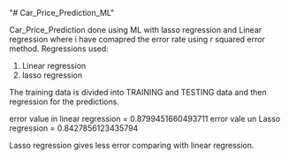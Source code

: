 "# Car_Price_Prediction_ML" 


Car_Price_Prediction done using ML with lasso regression and Linear regression where i have comapred the error rate using r squared error method.
Regressions used:
1) Linear regression
2) lasso regression

The training data is divided into TRAINING and TESTING data and then regression for the predictions.

error value in linear regression = 0.8799451660493711
error vale un Lasso regression = 0.8427856123435794

Lasso regression gives less error comparing with linear regression.
